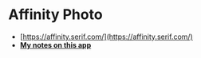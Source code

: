# Affinity Photo

* [https://affinity.serif.com/](https://affinity.serif.com/)
* [**My notes on this app**](7p-notes-affinity-photo.md)&#x20;


